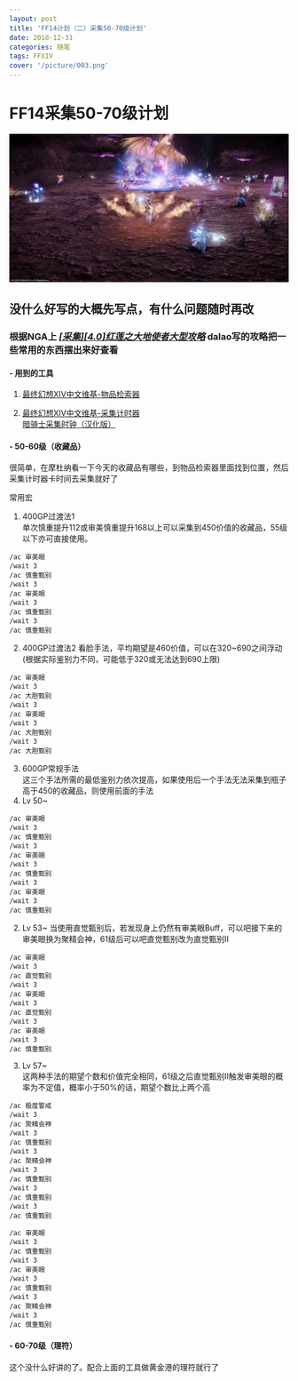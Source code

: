 ```yaml
---
layout: post
title: 'FF14计划（二）采集50-70级计划'
date: 2018-12-31
categories: 随笔
tags: FFXIV
cover: '/picture/003.png'
---
```


FF14采集50-70级计划
==================

![](/picture/003.png)

## 没什么好写的大概先写点，有什么问题随时再改  
### 根据NGA上 *[[采集][4.0]红莲之大地使者大型攻略](https://bbs.nga.cn/read.php?tid=12970124)* dalao写的攻略把一些常用的东西摆出来好查看  

#### - 用到的工具
1. [最终幻想XIV中文维基-物品检索器](https://ff14.huijiwiki.com/wiki/ItemSearch)  

2. [最终幻想XIV中文维基-采集计时器](https://ff14.huijiwiki.com/wiki/GatheringTimer)  
[暗骑士采集时钟（汉化版）](http://nenge.net/bell/)

#### - 50-60级（收藏品）
很简单，在摩杜纳看一下今天的收藏品有哪些，到物品检索器里面找到位置，然后采集计时器卡时间去采集就好了

常用宏  
1. 400GP过渡法1  
单次慎重提升112或审美慎重提升168以上可以采集到450价值的收藏品，55级以下亦可直接使用。
```FF14
/ac 审美眼
/wait 3
/ac 慎重甄别
/wait 3
/ac 审美眼
/wait 3
/ac 慎重甄别
/wait 3
/ac 慎重甄别
```

2. 400GP过渡法2
看脸手法，平均期望是460价值，可以在320~690之间浮动(根据实际鉴别力不同，可能低于320或无法达到690上限)
 ```FF14
 /ac 审美眼
 /wait 3
 /ac 大胆甄别
 /wait 3
 /ac 审美眼
 /wait 3
 /ac 大胆甄别
 /wait 3
 /ac 大胆甄别
 ```

3. 600GP常规手法  
这三个手法所需的最低鉴别力依次提高，如果使用后一个手法无法采集到瓶子高于450的收藏品，则使用前面的手法
  1. Lv 50~
  ```FF14
  /ac 审美眼
  /wait 3
  /ac 慎重甄别
  /wait 3
  /ac 审美眼
  /wait 3
  /ac 慎重甄别
  /wait 3
  /ac 审美眼
  /wait 3
  /ac 慎重甄别
  ```

  2. Lv 53~
  当使用直觉甄别后，若发现身上仍然有审美眼Buff，可以吧接下来的审美眼换为聚精会神，61级后可以吧直觉甄别改为直觉甄别II
  ```FF14
  /ac 审美眼
  /wait 3
  /ac 直觉甄别
  /wait 3
  /ac 审美眼
  /wait 3
  /ac 直觉甄别
  /wait 3
  /ac 审美眼
  /wait 3
  /ac 慎重甄别
  ```

  3. Lv 57~  
  这两种手法的期望个数和价值完全相同，61级之后直觉甄别II触发审美眼的概率为不定值，概率小于50%的话，期望个数比上两个高
  ```FF14
  /ac 极度警戒
  /wait 3
  /ac 聚精会神
  /wait 3
  /ac 慎重甄别
  /wait 3
  /ac 聚精会神
  /wait 3
  /ac 慎重甄别
  /wait 3
  /ac 慎重甄别
  /wait 3
  /ac 慎重甄别
  ```
  ```FF14
  /ac 审美眼
  /wait 3
  /ac 慎重甄别
  /wait 3
  /ac 审美眼
  /wait 3
  /ac 慎重甄别
  /wait 3
  /ac 聚精会神
  /wait 3
  /ac 慎重甄别
  ```

#### - 60-70级（理符）
这个没什么好讲的了。配合上面的工具做黄金港的理符就行了
